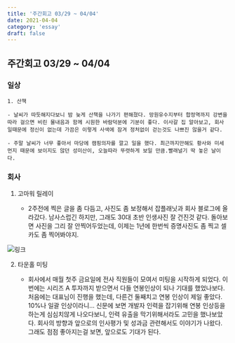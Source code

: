 ```yaml
---
title: '주간회고 03/29 ~ 04/04'
date: 2021-04-04
category: 'essay'
draft: false
---
```


## 주간회고 03/29 ~ 04/04

### 일상

    1. 산책

    - 날씨가 따듯해지다보니 밤 늦게 산책을 나가기 편해졌다. 망원유수지부터 합정역까지 강변을 따라 걸으면 비린 물내음과 함께 시원한 바람덕분에 기분이 좋다. 이사갈 집 알아보고, 회사 일때문에 정신이 없는데 가끔은 이렇게 사색에 잠겨 정처없이 걷는것도 나쁘진 않을거 같다.

    - 주말 날씨가 너무 좋아서 마당에 캠핑의자를 깔고 일을 했다. 최근까지만해도 황사와 미세먼지 때문에 보이지도 않던 성미산이, 오늘따라 뚜렷하게 보일 만큼.빨래널기 딱 놓은 날이다.

### 회사

1. 고마워 릴레이

   - 2주전에 찍은 글을 좀 다듬고, 사진도 좀 보정해서 잡플래닛과 회사 블로그에 올라갔다. 남사스럽긴 하지만, 그래도 30대 초반 인생사진 잘 건진것 같다. 돌아보면 사진을 그리 잘 안찍어두었는데, 이제는 1년에 한번씩 증명사진도 좀 찍고 셀카도 좀 찍어봐야지.

![링크](https://www.notion.so/freewheelin/1-53ec45e1dc354a2287e39e5596f607c5)

2. 타운홀 미팅

   - 회사에서 매월 첫주 금요일에 전사 직원들이 모여서 미팅을 시작하게 되었다. 이번에는 시리즈 A 투자까지 받으면서 다들 연봉인상이 되나 기대를 했었나보다. 처음에는 대표님이 진행을 했는데, 다른건 둘째치고 연봉 인상이 제일 좋았다. 10%나 일괄 인상이라니... 신문에 보면 개발자 인력을 잡기위해 연봉 인상등을 하는게 심심치않게 나오다보니, 인력 유출을 막기위해서라도 고민을 했나보았다. 회사의 방향과 앞으로의 인사평가 및 성과금 관련해서도 이야기가 나왔다. 그래도 점점 좋아지는걸 보면, 앞으로도 기대가 된다.
